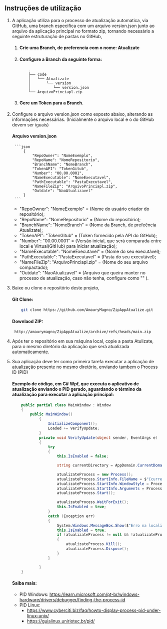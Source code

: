 ## Instruções de utilização

1. A aplicação utiliza para o processo de atualização automatica, via GitHub, uma branch especifica com um arquivo version.json junto ao arquivo da aplicação principal no formato zip, tornando necessário a seguinte estruturação de pastas no GitHub,
    1. #### Crie uma Branch, de preferencia com o nome: Atualizate

    2. #### Configure a Branch da seguinte forma:
        ```shell
            .
            ├── code
            │   └── Atualizate
            │       └── version
            │          └── version.json
            └── ArquivoPrinciapl.zip
        ```
    3. #### Gere um Token para a Branch.

2. Configure o arquivo version.json como exposto abaixo, alterando as informações necessárias. (Inicialmente o arquivo local e o do GitHub devem ser iguais)
    #### Arquivo version.json
        ```json
            {
                "RepoOwner": "NomeExemplo",
                "RepoName": "NomeRepositorio",
                "BranchName": "NomeBranch",
                "TokenAPI": "TokenGitub",
                "Number": "00.00.0001",
                "NameExecutable": "NomeExecutavel",
                "PathExecutable": "PastaExecutavel",
                "NameFileZip": "ArquivoPrinciapl.zip",
                "Outdate": "NaoAtualizavel"
            }
        ```
    - "RepoOwner": "NomeExemplo" = (Nome do usuário criador do repositório);
    - "RepoName": "NomeRepositorio" = (Nome do repositório);
    - "BranchName": "NomeBranch" = (Nome da Branch, de prefeência Atualizate);
    - "TokenAPI": "TokenGitub" = (Token fornecido pela API do GitHub);
    - "Number": "00.00.0001" = (Versão inicial, que será comparada entre local e Virtual(GitHub) para iniciar atualização);
    - "NameExecutable": "NomeExecutavel" = (Nome do seu executável);
    - "PathExecutable": "PastaExecutavel" = (Pasta do seu executável);
    - "NameFileZip": "ArquivoPrinciapl.zip" = (Nome do seu arquivo compactado);
    - "Outdate": "NaoAtualizavel" = (Arquivo que queira manter no processo de atualização, caso não tenha, configure como  "" ).

3. Baixe ou clone o repositório deste projeto,
    #### Git Clone:
    ```bash
        git clone https://github.com/AmauryMagno/ZipAppAtualize.git
    ```
    #### Downlaod ZIP:
        http://amaurymagno/ZipAppAtualize/archive/refs/heads/main.zip

4. Após ter o repositório em sua máquina local, copie a pasta Atulizate, para o mesmo diretório da aplicação que será atualizada automaticamente.
    
5. Sua aplicação deve ter como primeira tarefa executar a aplicação de atualização presente no mesmo diretório, enviando tambem o Process ID (PID)
    #### Exemplo de código, em C# Wpf, que executa o aplicativo de atualização  enviando o PID gerado, aguardando o término da atualização para executar a aplicação principal:
    ```C#
        public partial class MainWindow : Window
        {
            public MainWindow()
                {
                    InitializeComponent();
                    Loaded += VerifyUpdate;
                }
                private void VerifyUpdate(object sender, EventArgs e)
                {
                    try
                    {
                        this.IsEnabled = false;

                        string currentDirectory = AppDomain.CurrentDomain.BaseDirectory;

                        atualizateProcess = new Process();
                        atualizateProcess.StartInfo.FileName = $"{currentDirectory}/Atualizate/net8.0-windows/Atualizate.exe";
                        atualizateProcess.StartInfo.WindowStyle = ProcessWindowStyle.Normal;
                        atualizateProcess.StartInfo.Arguments = Process.GetCurrentProcess().Id.ToString();
                        atualizateProcess.Start();

                        atualizateProcess.WaitForExit();
                        this.IsEnabled = true;
                    }
                    catch (Exception err)
                    {
                        System.Windows.MessageBox.Show($"Erro na localização do arquivo de atualização: {err.Message}", "Erro de Atualização", MessageBoxButton.OK, MessageBoxImage.Warning);
                        this.IsEnabled = true;
                        if (atualizateProcess != null && !atualizateProcess.HasExited)
                        {
                            atualizateProcess.Kill();
                            atualizateProcess.Dispose();
                        }
                    }

                }
        }

    ```

    #### Saiba mais:
    - PID Windows: https://learn.microsoft.com/pt-br/windows-hardware/drivers/debugger/finding-the-process-id 
    - PID Linux:
         - https://www.cyberciti.biz/faq/howto-display-process-pid-under-linux-unix/
         - https://guialinux.uniriotec.br/pid/